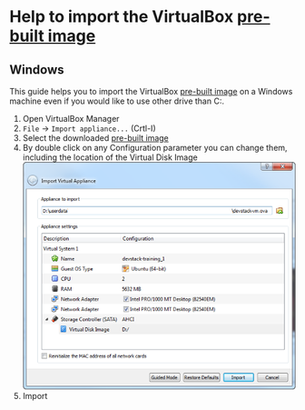 [image]: https://s3.eu-central-1.amazonaws.com/openstack-training/devstack-vm.ova

Help to import the VirtualBox [pre-built image][image]
======================================================
Windows
-------
This guide helps you to import the VirtualBox [pre-built image][image] on a Windows machine even if you would like to use other drive than C:\.

1. Open VirtualBox Manager
2. `File` -> `Import appliance...` (Crtl-I)
3. Select the downloaded [pre-built image][image]
4. By double click on any Configuration parameter you can change them, including the location of the Virtual Disk Image
![Edit disk location](docs/04.png "Edit disk location")
5. Import
